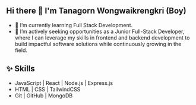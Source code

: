 ## Hi there 👋 I'm Tanagorn Wongwaikrengkri (Boy)



- 🌱 I’m currently learning Full Stack Development.
- 👯 I’m actively seeking opportunities as a Junior Full-Stack Developer, where I can leverage my skills in frontend and backend development to build impactful software solutions while continuously growing in the field.



## ✨ Skills
- JavaScript | React | Node.js | Express.js
- HTML | CSS | TailwindCSS
- Git | GitHub | MongoDB
